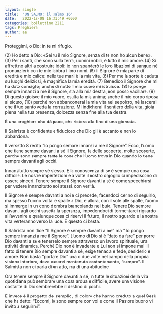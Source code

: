 ```yaml
---
layout: single
title:  "UN SALMO: il salmo 16"
date:   2022-12-08 16:31:49 +0200
categories: bollettino 2211
tags: Preghiera
author: ae
---
```



Proteggimi, o Dio: in te mi rifugio.

(2) Ho detto a Dio: «Sei tu il mio Signore, senza di te non ho alcun bene». (3) Per i santi, che sono sulla terra, uomini nobili, è tutto il mio amore. (4) Si affrettino altri a costruire idoli: io non spanderò le loro libazioni di sangue né pronunzierò con le mie labbra i loro nomi. (5) Il Signore è mia parte di eredità e mio calice: nelle tue mani è la mia vita. (6) Per me la sorte è caduta su luoghi deliziosi, è magnifica la mia eredità. (7) Benedico il Signore che mi ha dato consiglio; anche di notte il mio cuore mi istruisce. (8) Io pongo sempre innanzi a me il Signore, sta alla mia destra, non posso vacillare. (9) Di questo gioisce il mio cuore, esulta la mia anima; anche il mio corpo riposa al sicuro, (10) perché non abbandonerai la mia vita nel sepolcro, né lascerai che il tuo santo veda la corruzione. Mi indicherai il sentiero della vita, gioia piena nella tua presenza, dolcezza senza fine alla tua destra.


È una preghiera che dà pace, che ristora alla fine di una giornata.

Il Salmista è confidente e fiducioso che Dio gli è accanto e non lo abbandona.

Il versetto 8 recita “Io pongo sempre innanzi a me il Signore”. Ecco, l’uomo che tiene sempre davanti a sé il Signore, fa delle scoperte, molte scoperte, perché sono sempre tante le cose che l’uomo trova in Dio quando lo tiene sempre davanti agli occhi.

Innanzitutto scopre sé stesso. E la conoscenza di sé è sempre una cosa difficile.
Le nostre imperfezioni e a volte il nostro orgoglio ci impediscono di essere sinceri. Tenere sempre il Signore davanti a sé è come specchiarsi per vedere innanzitutto noi stessi, con verità.

Il Signore è sempre davanti a noi e ci precede, facendoci cenno di seguirlo, ma spesso l’uomo volta le spalle a Dio, e allora, con il sole alle spalle, l’uomo si immerge in un cono d’ombra brancolando nel buio. Tenere Dio sempre davanti agli occhi suscita la speranza, impedendoci di tormentarci riguardo all’avvenire e qualunque cosa ci riservi il futuro, il nostro sguardo e la nostra vita verteranno verso la luce. E questo ci basta.

Il Salmista non dice “Il Signore è sempre davanti a me” ma “ Io pongo sempre innanzi a me il Signore”. L’uomo di Dio si è “dato da fare” per porre Dio davanti a sé e tenerselo sempre attraverso un lavoro spirituale, una attività dinamica. Perché Dio non è invadente e Lui non si impone mai. Il fatto di tenere Dio sempre davanti a sé, esige tenacia e fede, desiderio e amore. Non basta “portare Dio” una o due volte nel campo della propria visione interiore, deve esservi mantenuto costantemente, “sempre”. Il Salmista non ci parla di un atto, ma di una abitudine.

Ora tenere sempre il Signore davanti a sé, in tutte le situazioni della vita quotidiana può sembrare una cosa ardua e difficile, avere una visione costante di Dio sembrerebbe il destino di pochi.

E invece è il progetto dei semplici, di coloro che hanno creduto a quel Gesù che ha detto:
“Eccomi, io sono sempre con voi e come il Pastore buono vi invito a seguirmi”.


